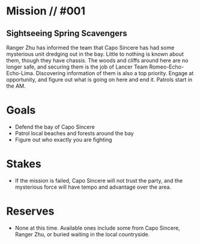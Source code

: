# Mission // #001
## Sightseeing Spring Scavengers

Ranger Zhu has informed the team that Capo Sincere has had some mysterious unit dredging out in the bay. Little to nothing is known about them, though they have chassis. The woods and cliffs around here are no longer safe, and securing them is the job of Lancer Team Romeo-Echo-Echo-Lima. Discovering information of them is also a top priority. Engage at opportunity, and figure out what is going on here and end it.
Patrols start in the AM.

# Goals
- Defend the bay of Capo Sincere
- Patrol local beaches and forests around the bay
- Figure out who exactly you are fighting

# Stakes
- If the mission is failed, Capo Sincere will not trust the party, and the mysterious force will have tempo and advantage over the area.

# Reserves
- None at this time. Available ones include some from Capo Sincere, Ranger Zhu, or buried waiting in the local countryside.
